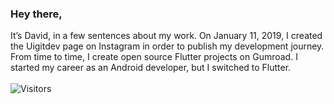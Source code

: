 ### Hey there,

It’s David, in a few sentences about my work. On January 11, 2019, I created the Uigitdev page on Instagram in order to publish my development journey. From time to time, I create open source Flutter projects on Gumroad. I started my career as an Android developer, but I switched to Flutter.
<br/><br/>
![Visitors](https://visitor-badge.glitch.me/badge?page_id=uigitdev) 
